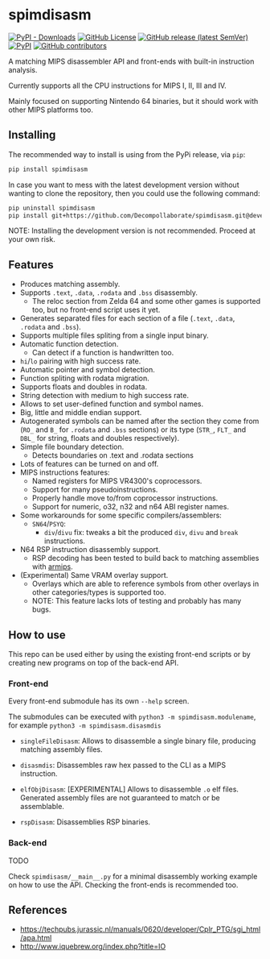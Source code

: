 # spimdisasm

[![PyPI - Downloads](https://img.shields.io/pypi/dm/spimdisasm)](https://pypi.org/project/spimdisasm/)
[![GitHub License](https://img.shields.io/github/license/Decompollaborate/spimdisasm)](https://github.com/Decompollaborate/spimdisasm/releases/latest)
[![GitHub release (latest SemVer)](https://img.shields.io/github/v/release/Decompollaborate/spimdisasm)](https://github.com/Decompollaborate/spimdisasm/releases/latest)
[![PyPI](https://img.shields.io/pypi/v/spimdisasm)](https://pypi.org/project/spimdisasm/)
[![GitHub contributors](https://img.shields.io/github/contributors/Decompollaborate/spimdisasm?logo=purple)](https://github.com/Decompollaborate/spimdisasm/graphs/contributors)

A matching MIPS disassembler API and front-ends with built-in instruction analysis.

Currently supports all the CPU instructions for MIPS I, II, III and IV.

Mainly focused on supporting Nintendo 64 binaries, but it should work with other MIPS platforms too.

## Installing

The recommended way to install is using from the PyPi release, via `pip`:

```bash
pip install spimdisasm
```

In case you want to mess with the latest development version without wanting to clone the repository, then you could use the following command:

```bash
pip uninstall spimdisasm
pip install git+https://github.com/Decompollaborate/spimdisasm.git@develop
```

NOTE: Installing the development version is not recommended. Proceed at your own risk.

## Features

- Produces matching assembly.
- Supports `.text`, `.data`, `.rodata` and `.bss` disassembly.
  - The reloc section from Zelda 64 and some other games is supported too, but no front-end script uses it yet.
- Generates separated files for each section of a file (`.text`, `.data`, `.rodata` and `.bss`).
- Supports multiple files spliting from a single input binary.
- Automatic function detection.
  - Can detect if a function is handwritten too.
- `hi`/`lo` pairing with high success rate.
- Automatic pointer and symbol detection.
- Function spliting with rodata migration.
- Supports floats and doubles in rodata.
- String detection with medium to high success rate.
- Allows to set user-defined function and symbol names.
- Big, little and middle endian support.
- Autogenerated symbols can be named after the section they come from (`RO_` and `B_` for `.rodata` and `.bss` sections) or its type (`STR_`, `FLT_` and `DBL_` for string, floats and doubles respectively).
- Simple file boundary detection.
  - Detects boundaries on .text and .rodata sections
- Lots of features can be turned on and off.
- MIPS instructions features:
  - Named registers for MIPS VR4300's coprocessors.
  - Support for many pseudoinstructions.
  - Properly handle move to/from coprocessor instructions.
  - Support for numeric, o32, n32 and n64 ABI register names.
- Some workarounds for some specific compilers/assemblers:
  - `SN64`/`PSYQ`:
    - `div`/`divu` fix: tweaks a bit the produced `div`, `divu` and `break` instructions.
- N64 RSP instruction disassembly support.
  - RSP decoding has been tested to build back to matching assemblies with [armips](https://github.com/Kingcom/armips/).
- (Experimental) Same VRAM overlay support.
  - Overlays which are able to reference symbols from other overlays in other categories/types is supported too.
  - NOTE: This feature lacks lots of testing and probably has many bugs.

## How to use

This repo can be used either by using the existing front-end scripts or by creating new programs on top of the back-end API.

### Front-end

Every front-end submodule has its own `--help` screen.

The submodules can be executed with `python3 -m spimdisasm.modulename`, for example `python3 -m spimdisasm.disasmdis`

- `singleFileDisasm`: Allows to disassemble a single binary file, producing matching assembly files.

- `disasmdis`: Disassembles raw hex passed to the CLI as a MIPS instruction.

- `elfObjDisasm`: \[EXPERIMENTAL\] Allows to disassemble `.o` elf files. Generated assembly files are not guaranteed to match or be assemblable.

- `rspDisasm`: Disassemblies RSP binaries.

### Back-end

TODO

Check `spimdisasm/__main__.py` for a minimal disassembly working example on how to use the API. Checking the front-ends is recommended too.

## References

- <https://techpubs.jurassic.nl/manuals/0620/developer/Cplr_PTG/sgi_html/apa.html>
- <http://www.iquebrew.org/index.php?title=IO>
